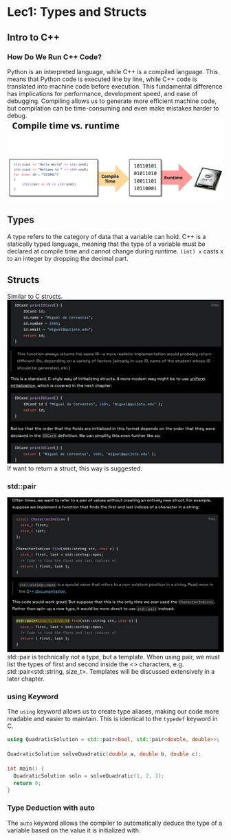 # Lec1: Types and Structs
## Intro to C++
### How Do We Run C++ Code?
Python is an interpreted language, while C++ is a compiled language.
This means that Python code is executed line by line, while C++ code is translated into machine code before execution.
This fundamental difference has implications for performance, development speed, and ease of debugging.
Compiling allows us to generate more efficient machine code, but compilation can be time-consuming and even make mistakes harder to debug.
![1757742228767](image/lec1/1757742228767.png)

## Types
A type refers to the category of data that a variable can hold.
C++ is a statically typed language, meaning that the type of a variable must be declared at compile time and cannot change during runtime.
`(int) x` casts x to an integer by dropping the decimal part.

## Structs
Similar to C structs.
![1757775220884](image/lec1/1757775220884.png)
If want to return a struct, this way is suggested.

### std::pair
![1757775510525](image/lec1/1757775510525.png)
std::pair is technically not a type, but a template.
When using pair, we must list the types of first and second inside the <> characters, e.g. std::pair<std::string, size_t>.
Templates will be discussed extensively in a later chapter.

### using Keyword
The `using` keyword allows us to create type aliases, making our code more readable and easier to maintain.
This is identical to the `typedef` keyword in C.
```cpp
using QuadraticSolution = std::pair<bool, std::pair<double, double>>;

QuadraticSolution solveQuadratic(double a, double b, double c);

int main() {
  QuadraticSolution soln = solveQuadratic(1, 2, 3);
  return 0;
}
```

### Type Deduction with auto
The `auto` keyword allows the compiler to automatically deduce the type of a variable based on the value it is initialized with.